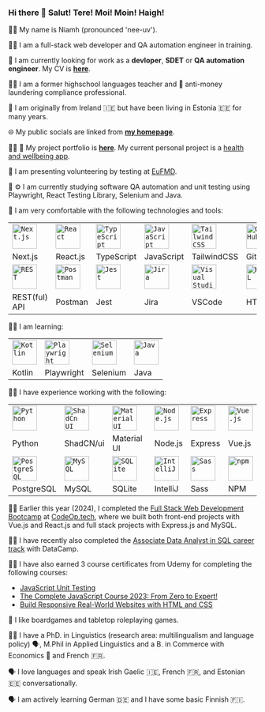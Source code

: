 ### Hi there 👋 Salut! Tere! Moi! Moin! Haigh!

🙋‍♀️ My name is Niamh (pronounced 'nee-uv').

👩‍💻 I am a full-stack web developer and QA automation engineer in training.

💼 I am currently looking for work as a **devloper**, **SDET** or **QA automation engineer**. My CV is [**here**](https://drive.google.com/file/d/17_s-YbB9e9u17P7QWz5EEePzpQSgAvn0/view).

👩‍🏫 I am a former highschool languages teacher and 💸 anti-money laundering compliance professional.

📍 I am originally from Ireland 🇮🇪 but have been living in Estonia 🇪🇪 for many years.

🌐 My public socials are linked from [**my homepage**](https://niamhdoyle.dev/).

👷‍♀️ 🎨 My project portfolio is [**here**](https://niamhdoyle.dev/projects). My current personal project is a [health and wellbeing app](https://github.com/niamh-d/my-health).

🔧 I am presenting volunteering by testing at [EuFMD](https://eufmd.info).

🧪 ⚙️ I am currently studying software QA automation and unit testing using Playwright, React Testing Library, Selenium and Java.


<p>🤩 I am very comfortable with the following technologies and tools:</p>

<div>
	<table>
		<tr>
			<td><code><img width="50" src="https://github.com/marwin1991/profile-technology-icons/assets/136815194/5f8c622c-c217-4649-b0a9-7e0ee24bd704" alt="Next.js" title="Next.js"/></code></td>
			<td><code><img width="50" src="https://user-images.githubusercontent.com/25181517/183897015-94a058a6-b86e-4e42-a37f-bf92061753e5.png" alt="React" title="React"/></code></td>
									<td><code><img width="50" src="https://user-images.githubusercontent.com/25181517/183890598-19a0ac2d-e88a-4005-a8df-1ee36782fde1.png" alt="TypeScript" title="TypeScript"/></code></td>
			<td><code><img width="50" src="https://user-images.githubusercontent.com/25181517/117447155-6a868a00-af3d-11eb-9cfe-245df15c9f3f.png" alt="JavaScript" title="JavaScript"/></code></td>
			<td><code><img width="50" src="https://user-images.githubusercontent.com/25181517/202896760-337261ed-ee92-4979-84c4-d4b829c7355d.png" alt="Tailwind CSS" title="Tailwind CSS"/></code></td>
      			<td><code><img width="50" src="https://user-images.githubusercontent.com/25181517/192108374-8da61ba1-99ec-41d7-80b8-fb2f7c0a4948.png" alt="GitHub" title="GitHub"/></code></td>
					<td><code><img width="50" src="https://user-images.githubusercontent.com/25181517/192108372-f71d70ac-7ae6-4c0d-8395-51d8870c2ef0.png" alt="Git" title="Git"/></code></td>
		</tr>
    <tr>
      <td>Next.js</td>
            <td>React.js</td>
	<td>TypeScript</td>
            <td>JavaScript</td>
            <td>TailwindCSS</td>
            <td>GitHub</td>
	            <td>Git</td>
    </tr>
		<tr>
	<td><code><img width="50" src="https://user-images.githubusercontent.com/25181517/192107858-fe19f043-c502-4009-8c47-476fc89718ad.png" alt="REST" title="REST"/></code></td>
				<td><code><img width="50" src="https://user-images.githubusercontent.com/25181517/192109061-e138ca71-337c-4019-8d42-4792fdaa7128.png" alt="Postman" title="Postman"/></code></td>
									<td><code><img width="50" src="https://user-images.githubusercontent.com/25181517/187955005-f4ca6f1a-e727-497b-b81b-93fb9726268e.png" alt="Jest" title="Jest"/></code></td>
	<td><code><img width="50" src="https://user-images.githubusercontent.com/25181517/183912952-83784e94-629d-4c34-a961-ae2ae795b662.png" alt="Jira" title="Jira"/></code></td>
			<td><code><img width="50" src="https://user-images.githubusercontent.com/25181517/192108891-d86b6220-e232-423a-bf5f-90903e6887c3.png" alt="Visual Studio Code" title="Visual Studio Code"/></code></td>
			<td><code><img width="50" src="https://user-images.githubusercontent.com/25181517/192158954-f88b5814-d510-4564-b285-dff7d6400dad.png" alt="HTML" title="HTML"/></code></td>
			<td><code><img width="50" src="https://user-images.githubusercontent.com/25181517/183898674-75a4a1b1-f960-4ea9-abcb-637170a00a75.png" alt="CSS" title="CSS"/></code></td>
		</tr>
        <tr>
            <td>REST(ful) API</td>
		      <td>Postman</td>
		   <td>Jest</td>
			      <td>Jira</td>
            <td>VSCode</td>
            <td>HTML</td>
            <td>CSS</td>
    </tr>
	</table>
</div>

<p>👩‍🎓 I am learning:</p>

<div>
	<table>
		<tr>
					<td><code><img width="50" src="https://user-images.githubusercontent.com/25181517/185062810-7ee0c3d2-17f2-4a98-9d8a-a9576947692b.png" alt="Kotlin" title="Kotlin"/></code></td>
				<td><code><img width="50" src="https://github.com/marwin1991/profile-technology-icons/assets/25181517/37cb517e-d059-4cc0-8124-1a72b663167c" alt="Playwright" title="Playwright"/></code></td>
			<td><code><img width="50" src="https://user-images.githubusercontent.com/25181517/184103699-d1b83c07-2d83-4d99-9a1e-83bd89e08117.png" alt="Selenium" title="Selenium"/></code></td>
			<td><code><img width="50" src="https://user-images.githubusercontent.com/25181517/117201156-9a724800-adec-11eb-9a9d-3cd0f67da4bc.png" alt="Java" title="Java"/></code></td>
		</tr>
		            <td>Kotlin</td>
			<td>Playwright</td>
            <td>Selenium</td>
            <td>Java</td>
    </tr>
	</table>
</div>

<p>👷‍♀️ I have experience working with the following:</p>

<div>
	<table>
		<tr>
	<td><code><img width="50" src="https://user-images.githubusercontent.com/25181517/183423507-c056a6f9-1ba8-4312-a350-19bcbc5a8697.png" alt="Python" title="Python"/></code></td>
						<td><code><img width="50" src="https://github.com/user-attachments/assets/e4bd419a-2a4a-459a-ba9a-d3324e693c4d" alt="ShadCn UI" title="ShadCn UI"/></code></td>
			<td><code><img width="50" src="https://user-images.githubusercontent.com/25181517/189716630-fe6c084c-6c66-43af-aa49-64c8aea4a5c2.png" alt="Material UI" title="Material UI"/></code></td>
			<td><code><img width="50" src="https://user-images.githubusercontent.com/25181517/183568594-85e280a7-0d7e-4d1a-9028-c8c2209e073c.png" alt="Node.js" title="Node.js"/></code></td>
			<td><code><img width="50" src="https://user-images.githubusercontent.com/25181517/183859966-a3462d8d-1bc7-4880-b353-e2cbed900ed6.png" alt="Express" title="Express"/></code></td>
			<td><code><img width="50" src="https://user-images.githubusercontent.com/25181517/117448124-a2da9800-af3e-11eb-85d2-bd1b69b65603.png" alt="Vue.js" title="Vue.js"/></code></td>
			  </tr>
    <tr>
      <td>Python</td>
	          <td>ShadCN/ui</td>
	              <td>Material UI</td>
            <td>Node.js</td>
            <td>Express</td>
            <td>Vue.js</td>
    </tr>
		<tr>
					<td><code><img width="50" src="https://user-images.githubusercontent.com/25181517/117208740-bfb78400-adf5-11eb-97bb-09072b6bedfc.png" alt="PostgreSQL" title="PostgreSQL"/></code></td>
<td><code><img width="50" src="https://user-images.githubusercontent.com/25181517/183896128-ec99105a-ec1a-4d85-b08b-1aa1620b2046.png" alt="MySQL" title="MySQL"/></code></td>
			<td><code><img width="50" src="https://github.com/marwin1991/profile-technology-icons/assets/136815194/82df4543-236b-4e45-9604-5434e3faab17" alt="SQLite" title="SQLite"/></code></td>
							<td><code><img width="50" src="https://user-images.githubusercontent.com/25181517/192108890-200809d1-439c-4e23-90d3-b090cf9a4eea.png" alt="IntelliJ" title="IntelliJ"/></code></td>
			<td><code><img width="50" src="https://user-images.githubusercontent.com/25181517/192158956-48192682-23d5-4bfc-9dfb-6511ade346bc.png" alt="Sass" title="Sass"/></code></td>
			<td><code><img width="50" src="https://user-images.githubusercontent.com/25181517/121401671-49102800-c959-11eb-9f6f-74d49a5e1774.png" alt="npm" title="npm"/></code></td>
		</tr>
		            <td>PostgreSQL</td>
		           <td>MySQL</td>
            <td>SQLite</td>
		            <td>IntelliJ</td>
	            <td>Sass</td>
		            <td>NPM</td>
    </tr>
	</table>
</div>

👩‍💻 Earlier this year (2024), I completed the [Full Stack Web Development Bootcamp](https://codeop.tech/coding-bootcamp/) at [CodeOp.tech](https://codeop.tech/), where we built both front-end projects with Vue.js and React.js and full stack projects with Express.js and MySQL.

🕵️‍♀️ I have recently also completed the [Associate Data Analyst in SQL career track](https://www.datacamp.com/tracks/associate-data-analyst-in-sql) with DataCamp.

👩‍🎓 I have also earned 3 course certificates from Udemy for completing the following courses:

- [JavaScript Unit Testing](https://www.udemy.com/course/javascript-unit-testing-the-practical-guide)
- [The Complete JavaScript Course 2023: From Zero to Expert!](https://www.udemy.com/course/the-complete-javascript-course/)
- [Build Responsive Real-World Websites with HTML and CSS](https://www.udemy.com/course/design-and-develop-a-killer-website-with-html5-and-css3/)

🎲 I like boardgames and tabletop roleplaying games.

👩‍🎓 I have a PhD. in Linguistics (research area: multilingualism and language policy) 🗣️, M.Phil in Applied Linguistics and a B. in Commerce with Economics 💸 and French 🇫🇷.

🗣️ I love languages and speak Irish Gaelic 🇮🇪, French 🇫🇷, and Estonian 🇪🇪 conversationally.

🗣️ I am actively learning German 🇩🇪 and I have some basic Finnish 🇫🇮.
